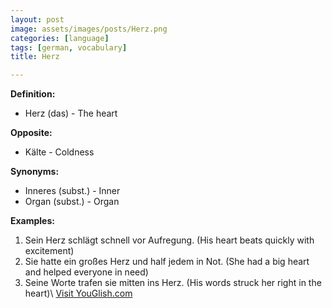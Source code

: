 ```yaml
---
layout: post
image: assets/images/posts/Herz.png
categories: [language]
tags: [german, vocabulary]
title: Herz

---
```


**Definition:**

* Herz (das) - The heart

**Opposite:**

* Kälte - Coldness

**Synonyms:**

* Inneres (subst.) - Inner
* Organ (subst.) - Organ

**Examples:**

1. Sein Herz schlägt schnell vor Aufregung. (His heart beats quickly with excitement)
2. Sie hatte ein großes Herz und half jedem in Not. (She had a big heart and helped everyone in need)
3. Seine Worte trafen sie mitten ins Herz. (His words struck her right in the heart)\ <a id="yg-widget-0" class="youglish-widget" data-query="Herz" data-lang="german" data-components="8412" data-auto-start="0" data-bkg-color="theme_light" data-title="How%20to%20pronounce%20Herz%20in%20German"  rel="nofollow" href="https://youglish.com">Visit YouGlish.com</a><script async src="https://youglish.com/public/emb/widget.js" charset="utf-8"></script>